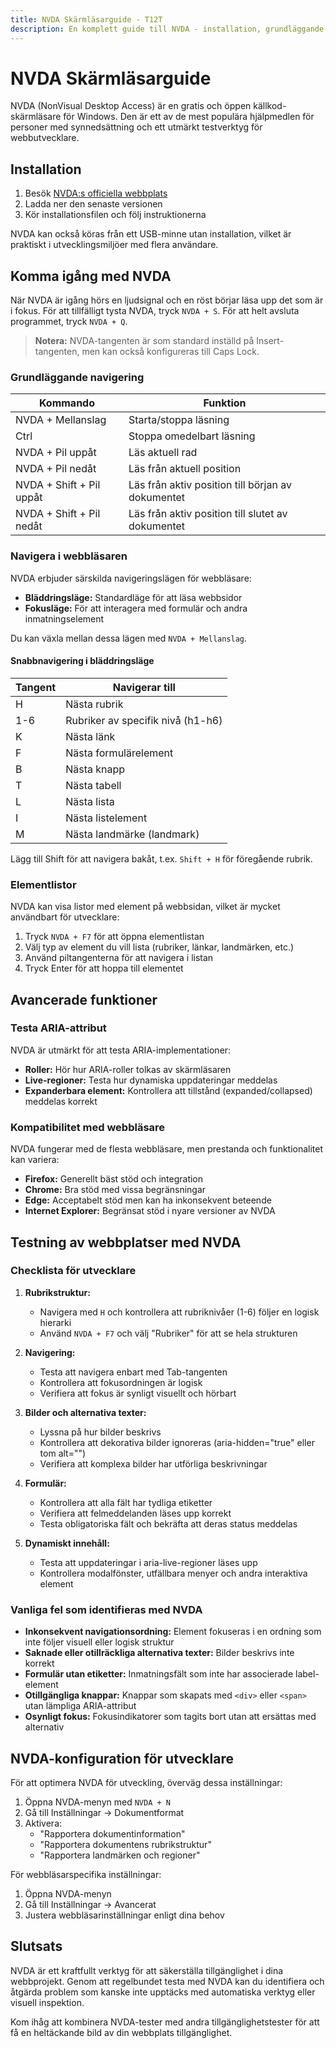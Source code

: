```yaml
---
title: NVDA Skärmläsarguide - T12T
description: En komplett guide till NVDA - installation, grundläggande och avancerade kortkommandon, samt hur du testar din webbplats för tillgänglighet.
---
```


# NVDA Skärmläsarguide

NVDA (NonVisual Desktop Access) är en gratis och öppen källkod-skärmläsare för Windows. Den är ett av de mest populära hjälpmedlen för personer med synnedsättning och ett utmärkt testverktyg för webbutvecklare.

## Installation

1. Besök [NVDA:s officiella webbplats](https://www.nvaccess.org/download/)
2. Ladda ner den senaste versionen
3. Kör installationsfilen och följ instruktionerna

NVDA kan också köras från ett USB-minne utan installation, vilket är praktiskt i utvecklingsmiljöer med flera användare.

## Komma igång med NVDA

När NVDA är igång hörs en ljudsignal och en röst börjar läsa upp det som är i fokus. För att tillfälligt tysta NVDA, tryck `NVDA + S`. För att helt avsluta programmet, tryck `NVDA + Q`.

> **Notera:** NVDA-tangenten är som standard inställd på Insert-tangenten, men kan också konfigureras till Caps Lock.

### Grundläggande navigering

| Kommando | Funktion |
|----------|----------|
| NVDA + Mellanslag | Starta/stoppa läsning |
| Ctrl | Stoppa omedelbart läsning |
| NVDA + Pil uppåt | Läs aktuell rad |
| NVDA + Pil nedåt | Läs från aktuell position |
| NVDA + Shift + Pil uppåt | Läs från aktiv position till början av dokumentet |
| NVDA + Shift + Pil nedåt | Läs från aktiv position till slutet av dokumentet |

### Navigera i webbläsaren

NVDA erbjuder särskilda navigeringslägen för webbläsare:

- **Bläddringsläge:** Standardläge för att läsa webbsidor
- **Fokusläge:** För att interagera med formulär och andra inmatningselement

Du kan växla mellan dessa lägen med `NVDA + Mellanslag`.

#### Snabbnavigering i bläddringsläge

| Tangent | Navigerar till |
|---------|----------------|
| H | Nästa rubrik |
| 1-6 | Rubriker av specifik nivå (h1-h6) |
| K | Nästa länk |
| F | Nästa formulärelement |
| B | Nästa knapp |
| T | Nästa tabell |
| L | Nästa lista |
| I | Nästa listelement |
| M | Nästa landmärke (landmark) |

Lägg till Shift för att navigera bakåt, t.ex. `Shift + H` för föregående rubrik.

### Elementlistor

NVDA kan visa listor med element på webbsidan, vilket är mycket användbart för utvecklare:

1. Tryck `NVDA + F7` för att öppna elementlistan
2. Välj typ av element du vill lista (rubriker, länkar, landmärken, etc.)
3. Använd piltangenterna för att navigera i listan
4. Tryck Enter för att hoppa till elementet

## Avancerade funktioner

### Testa ARIA-attribut

NVDA är utmärkt för att testa ARIA-implementationer:

- **Roller:** Hör hur ARIA-roller tolkas av skärmläsaren
- **Live-regioner:** Testa hur dynamiska uppdateringar meddelas
- **Expanderbara element:** Kontrollera att tillstånd (expanded/collapsed) meddelas korrekt

### Kompatibilitet med webbläsare

NVDA fungerar med de flesta webbläsare, men prestanda och funktionalitet kan variera:

- **Firefox:** Generellt bäst stöd och integration
- **Chrome:** Bra stöd med vissa begränsningar
- **Edge:** Acceptabelt stöd men kan ha inkonsekvent beteende
- **Internet Explorer:** Begränsat stöd i nyare versioner av NVDA

## Testning av webbplatser med NVDA

### Checklista för utvecklare

1. **Rubrikstruktur:**
   - Navigera med `H` och kontrollera att rubriknivåer (1-6) följer en logisk hierarki
   - Använd `NVDA + F7` och välj "Rubriker" för att se hela strukturen

2. **Navigering:**
   - Testa att navigera enbart med Tab-tangenten
   - Kontrollera att fokusordningen är logisk
   - Verifiera att fokus är synligt visuellt och hörbart

3. **Bilder och alternativa texter:**
   - Lyssna på hur bilder beskrivs
   - Kontrollera att dekorativa bilder ignoreras (aria-hidden="true" eller tom alt="")
   - Verifiera att komplexa bilder har utförliga beskrivningar

4. **Formulär:**
   - Kontrollera att alla fält har tydliga etiketter
   - Verifiera att felmeddelanden läses upp korrekt
   - Testa obligatoriska fält och bekräfta att deras status meddelas

5. **Dynamiskt innehåll:**
   - Testa att uppdateringar i aria-live-regioner läses upp
   - Kontrollera modalfönster, utfällbara menyer och andra interaktiva element

### Vanliga fel som identifieras med NVDA

- **Inkonsekvent navigationsordning:** Element fokuseras i en ordning som inte följer visuell eller logisk struktur
- **Saknade eller otillräckliga alternativa texter:** Bilder beskrivs inte korrekt
- **Formulär utan etiketter:** Inmatningsfält som inte har associerade label-element
- **Otillgängliga knappar:** Knappar som skapats med `<div>` eller `<span>` utan lämpliga ARIA-attribut
- **Osynligt fokus:** Fokusindikatorer som tagits bort utan att ersättas med alternativ

## NVDA-konfiguration för utvecklare

För att optimera NVDA för utveckling, överväg dessa inställningar:

1. Öppna NVDA-menyn med `NVDA + N`
2. Gå till Inställningar -> Dokumentformat
3. Aktivera:
   - "Rapportera dokumentinformation"
   - "Rapportera dokumentens rubrikstruktur"
   - "Rapportera landmärken och regioner"

För webbläsarspecifika inställningar:
1. Öppna NVDA-menyn
2. Gå till Inställningar -> Avancerat
3. Justera webbläsarinställningar enligt dina behov

## Slutsats

NVDA är ett kraftfullt verktyg för att säkerställa tillgänglighet i dina webbprojekt. Genom att regelbundet testa med NVDA kan du identifiera och åtgärda problem som kanske inte upptäcks med automatiska verktyg eller visuell inspektion.

Kom ihåg att kombinera NVDA-tester med andra tillgänglighetstester för att få en heltäckande bild av din webbplats tillgänglighet.